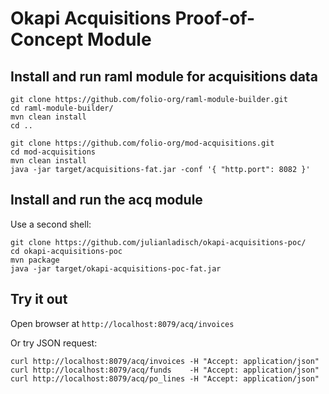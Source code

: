 # Okapi Acquisitions Proof-of-Concept Module

## Install and run raml module for acquisitions data 

```
git clone https://github.com/folio-org/raml-module-builder.git
cd raml-module-builder/
mvn clean install 
cd ..

git clone https://github.com/folio-org/mod-acquisitions.git
cd mod-acquisitions
mvn clean install
java -jar target/acquisitions-fat.jar -conf '{ "http.port": 8082 }'
```

## Install and run the acq module

Use a second shell:

```
git clone https://github.com/julianladisch/okapi-acquisitions-poc/
cd okapi-acquisitions-poc
mvn package
java -jar target/okapi-acquisitions-poc-fat.jar
```

## Try it out
Open browser at `http://localhost:8079/acq/invoices`

Or try JSON request:
```
curl http://localhost:8079/acq/invoices -H "Accept: application/json"
curl http://localhost:8079/acq/funds    -H "Accept: application/json"
curl http://localhost:8079/acq/po_lines -H "Accept: application/json"
```
